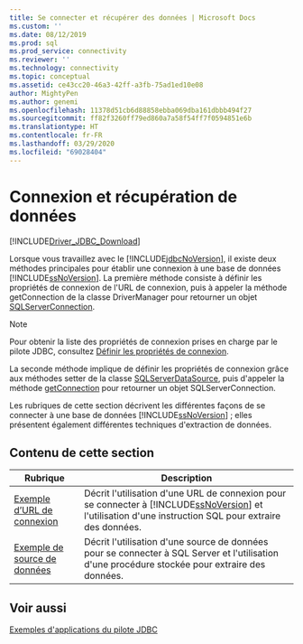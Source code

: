 ```yaml
---
title: Se connecter et récupérer des données | Microsoft Docs
ms.custom: ''
ms.date: 08/12/2019
ms.prod: sql
ms.prod_service: connectivity
ms.reviewer: ''
ms.technology: connectivity
ms.topic: conceptual
ms.assetid: ce43cc20-46a3-42ff-a3fb-75ad1ed10e08
author: MightyPen
ms.author: genemi
ms.openlocfilehash: 11378d51cb6d88858ebba069dba161dbbb494f27
ms.sourcegitcommit: ff82f3260ff79ed860a7a58f54ff7f0594851e6b
ms.translationtype: HT
ms.contentlocale: fr-FR
ms.lasthandoff: 03/29/2020
ms.locfileid: "69028404"
---
```

# <a name="connecting-and-retrieving-data"></a>Connexion et récupération de données

[!INCLUDE[Driver_JDBC_Download](../../../includes/driver_jdbc_download.md)]

Lorsque vous travaillez avec le [!INCLUDE[jdbcNoVersion](../../../includes/jdbcnoversion_md.md)], il existe deux méthodes principales pour établir une connexion à une base de données [!INCLUDE[ssNoVersion](../../../includes/ssnoversion-md.md)]. La première méthode consiste à définir les propriétés de connexion de l'URL de connexion, puis à appeler la méthode getConnection de la classe DriverManager pour retourner un objet [SQLServerConnection](../../../connect/jdbc/reference/sqlserverconnection-class.md).  
  
> [!NOTE]  
> Pour obtenir la liste des propriétés de connexion prises en charge par le pilote JDBC, consultez [Définir les propriétés de connexion](../../../connect/jdbc/setting-the-connection-properties.md).  
  
La seconde méthode implique de définir les propriétés de connexion grâce aux méthodes setter de la classe [SQLServerDataSource](../../../connect/jdbc/reference/sqlserverdatasource-class.md), puis d'appeler la méthode [getConnection](../../../connect/jdbc/reference/getconnection-method-sqlserverdatasource.md) pour retourner un objet SQLServerConnection.  
  
Les rubriques de cette section décrivent les différentes façons de se connecter à une base de données [!INCLUDE[ssNoVersion](../../../includes/ssnoversion-md.md)] ; elles présentent également différentes techniques d'extraction de données.  
  
## <a name="in-this-section"></a>Contenu de cette section  
  
|Rubrique|Description|  
|-----------|-----------------|  
|[Exemple d’URL de connexion](../../../connect/jdbc/code-samples/connection-url-sample.md)|Décrit l'utilisation d'une URL de connexion pour se connecter à [!INCLUDE[ssNoVersion](../../../includes/ssnoversion-md.md)] et l'utilisation d'une instruction SQL pour extraire des données.|  
|[Exemple de source de données](../../../connect/jdbc/code-samples/data-source-sample.md)|Décrit l'utilisation d'une source de données pour se connecter à SQL Server et l'utilisation d'une procédure stockée pour extraire des données.|  
  
## <a name="see-also"></a>Voir aussi

[Exemples d'applications du pilote JDBC](../../jdbc/code-samples/sample-jdbc-driver-applications.md)
  
